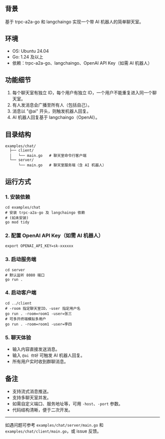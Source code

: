 ## 背景

基于 trpc-a2a-go 和 langchaingo 实现一个带 AI 机器人的简单聊天室。

## 环境

- OS: Ubuntu 24.04
- Go: 1.24 及以上
- 依赖：trpc-a2a-go、langchaingo、OpenAI API Key（如需 AI 机器人）

## 功能细节

1. 每个聊天室有独立 ID，每个用户有独立 ID，一个用户不能重复进入同一个聊天室。
2. 有人发消息会广播至所有人（包括自己）。
3. 消息以 "@ai" 开头，则触发机器人回复。
4. AI 机器人回复基于 langchaingo（OpenAI）。

## 目录结构

```
examples/chat/
  ├── client/
  │   └── main.go   # 聊天室命令行客户端
  └── server/
      └── main.go   # 聊天室服务端（含 AI 机器人）
```

## 运行方式

### 1. 安装依赖

```shell
cd examples/chat
# 安装 trpc-a2a-go 及 langchaingo 依赖
# (如未安装)
go mod tidy
```

### 2. 配置 OpenAI API Key（如需 AI 机器人）

```shell
export OPENAI_API_KEY=sk-xxxxxx
```

### 3. 启动服务端

```shell
cd server
# 默认监听 8080 端口
go run .
```

### 4. 启动客户端

```shell
cd ../client
# -room 指定聊天室ID，-user 指定用户名
go run . -room=room1 -user=张三
# 可多开终端模拟多用户
go run . -room=room1 -user=李四
```

### 5. 聊天体验

- 输入内容直接发送消息。
- 输入 `@ai 你好` 可触发 AI 机器人回复。
- 所有用户实时收到群聊消息。

## 备注

- 支持流式消息推送。
- 支持多聊天室并发。
- 如需自定义端口、服务地址等，可用 `-host`、`-port` 参数。
- 代码结构清晰，便于二次开发。

---

如遇问题可参考 `examples/chat/server/main.go` 和 `examples/chat/client/main.go`，或 issue 反馈。
